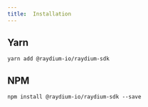 ```yaml
---
title:  Installation
---
```


## Yarn

```
yarn add @raydium-io/raydium-sdk
```

## NPM

```
npm install @raydium-io/raydium-sdk --save
```
